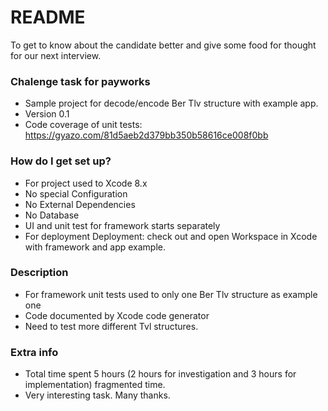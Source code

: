 # README #

To get to know about the candidate better and give some food for thought for our next interview.

### Chalenge task for payworks ###

* Sample project for decode/encode Ber Tlv structure with example app.
* Version 0.1
* Code coverage of unit tests: https://gyazo.com/81d5aeb2d379bb350b58616ce008f0bb

### How do I get set up? ###

* For project used to Xcode 8.x
* No  special Configuration
* No External Dependencies
* No Database 
* UI and unit test for framework starts separately
* For deployment Deployment: check out and open Workspace in Xcode with framework and app example.

### Description ###

* For framework unit tests used to only one Ber Tlv structure as example one
* Code documented by Xcode code generator
* Need to test more different Tvl structures.

### Extra info ###

* Total time spent 5 hours (2 hours for investigation and 3 hours for implementation) fragmented time.
* Very interesting task. Many thanks.